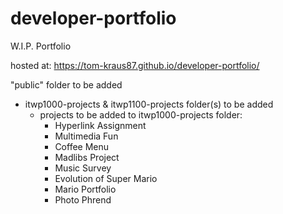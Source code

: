 # developer-portfolio
W.I.P. Portfolio


hosted at: https://tom-kraus87.github.io/developer-portfolio/

"public" folder to be added
- itwp1000-projects & itwp1100-projects folder(s) to be added
  - projects to be added to itwp1000-projects folder:
     - Hyperlink Assignment
     - Multimedia Fun
     - Coffee Menu
     - Madlibs Project
     - Music Survey
     - Evolution of Super Mario
     - Mario Portfolio
     - Photo Phrend
      
